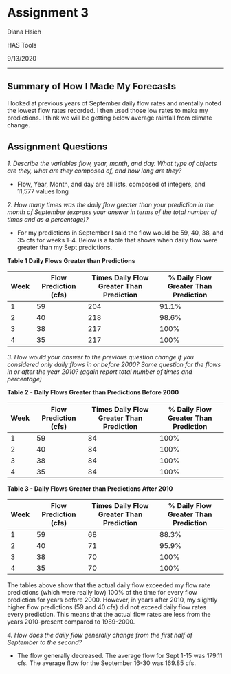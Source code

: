 # Assignment 3
Diana Hsieh

HAS Tools

9/13/2020
- - -

## Summary of How I Made My Forecasts

I looked at previous years of September daily flow rates and mentally noted the lowest flow rates recorded. I then used those low rates to make my predictions. I think we will be getting below average rainfall from climate change.

## Assignment Questions
*1. Describe the variables flow, year, month, and day. What type of objects are they, what are they composed of, and how long are they?*
- Flow, Year, Month, and day are all lists, composed of integers, and 11,577 values long

*2. How many times was the daily flow greater than your prediction in the month of September (express your answer in terms of the total number of times and as a percentage)?*
- For my predictions in September I said the flow would be 59, 40, 38, and 35 cfs for weeks 1-4. Below is a table that shows when daily flow were greater than my Sept predictions.

**Table 1 Daily Flows Greater than Predictions**

| Week |  Flow Prediction (cfs) | Times Daily Flow Greater Than Prediction  | % Daily Flow Greater Than Prediction|
|--- |  --- |  ---| ---|
|1|59|204|91.1%
|2|40|218|98.6%
|3|38|217|100%
|4|35|217|100%



*3. How would your answer to the previous question change if you considered only daily flows in or before 2000? Same question for the flows in or after the year 2010? (again report total number of times and percentage)*

**Table 2 - Daily Flows Greater than Predictions Before 2000**

| Week |  Flow Prediction (cfs) | Times Daily Flow Greater Than Prediction  | % Daily Flow Greater Than Prediction|
|--- |  --- |  ---| ---|
|1|59|84|100%
|2|40|84|100%
|3|38|84|100%
|4|35|84|100%

**Table 3 - Daily Flows Greater than Predictions After 2010**

| Week |  Flow Prediction (cfs) | Times Daily Flow Greater Than Prediction  | % Daily Flow Greater Than Prediction|
|--- |  --- |  ---| ---|
|1|59|68|88.3%
|2|40|71|95.9%
|3|38|70|100%
|4|35|70|100%

The tables above show that the actual daily flow exceeded my flow rate predictions (which were really low) 100% of the time for every flow prediction for years before 2000. However, in years after 2010, my slightly higher flow predictions (59 and 40 cfs) did not exceed daily flow rates every prediction. This means that the actual flow rates are less from the years 2010-present compared to 1989-2000.

*4. How does the daily flow generally change from the first half of September to the second?*

- The flow generally decreased. The average flow for Sept 1-15 was 179.11 cfs. The average flow for the September 16-30 was 169.85 cfs.
